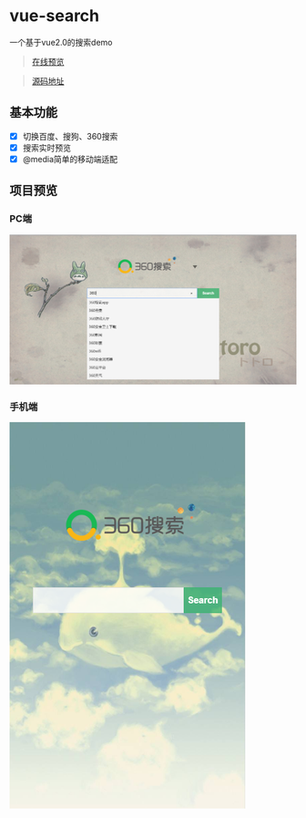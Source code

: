 # vue-search
 
一个基于vue2.0的搜索demo
> [在线预览](https://huangshouqi.github.io/vue-search)

> [源码地址](https://github.com/huangshouqi/vue-search)

## 基本功能
- [x] 切换百度、搜狗、360搜索
- [x] 搜索实时预览
- [x] @media简单的移动端适配

## 项目预览

### PC端
![](./preview/pc.png)

### 手机端
![](./preview/mobile.png)

